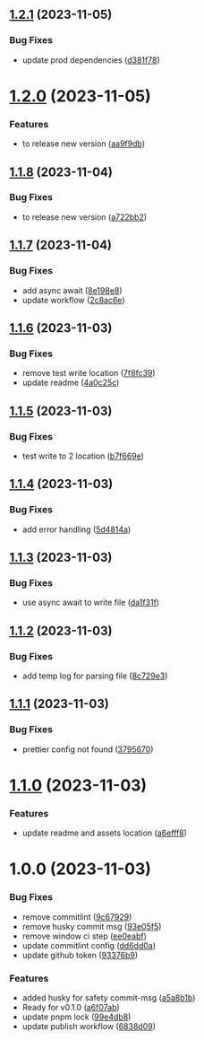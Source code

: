 ## [1.2.1](https://github.com/dangchinh25/prisma-models-graph/compare/v1.2.0...v1.2.1) (2023-11-05)


### Bug Fixes

* update prod dependencies ([d381f78](https://github.com/dangchinh25/prisma-models-graph/commit/d381f7842e379d4c458e08a36485bbed3448d479))

# [1.2.0](https://github.com/dangchinh25/prisma-models-graph/compare/v1.1.8...v1.2.0) (2023-11-05)


### Features

* to release new version ([aa9f9db](https://github.com/dangchinh25/prisma-models-graph/commit/aa9f9dbeaf320090f08953d509e70accaaa632a2))

## [1.1.8](https://github.com/dangchinh25/prisma-models-graph/compare/v1.1.7...v1.1.8) (2023-11-04)


### Bug Fixes

* to release new version ([a722bb2](https://github.com/dangchinh25/prisma-models-graph/commit/a722bb2cc0949e8cb280547e4ae4a6749e0366cd))

## [1.1.7](https://github.com/dangchinh25/prisma-models-graph/compare/v1.1.6...v1.1.7) (2023-11-04)


### Bug Fixes

* add async await ([8e198e8](https://github.com/dangchinh25/prisma-models-graph/commit/8e198e8eb4abf67ac97983e7a2c2d42695d5a3ed))
* update workflow ([2c8ac6e](https://github.com/dangchinh25/prisma-models-graph/commit/2c8ac6e80d0caa39669c1ed5b6259ac1d226a12a))

## [1.1.6](https://github.com/dangchinh25/prisma-models-graph/compare/v1.1.5...v1.1.6) (2023-11-03)


### Bug Fixes

* remove test write location ([7f8fc39](https://github.com/dangchinh25/prisma-models-graph/commit/7f8fc397a4fd8a491fec4d0625507804c1440aa0))
* update readme ([4a0c25c](https://github.com/dangchinh25/prisma-models-graph/commit/4a0c25c1873e64ad7d2289ab58fc7c6d83d1bb9e))

## [1.1.5](https://github.com/dangchinh25/prisma-models-graph/compare/v1.1.4...v1.1.5) (2023-11-03)


### Bug Fixes

* test write to 2 location ([b7f669e](https://github.com/dangchinh25/prisma-models-graph/commit/b7f669ebb8f53ab0c25adcea26bd9fcb1f84cf9c))

## [1.1.4](https://github.com/dangchinh25/prisma-models-graph/compare/v1.1.3...v1.1.4) (2023-11-03)


### Bug Fixes

* add error handling ([5d4814a](https://github.com/dangchinh25/prisma-models-graph/commit/5d4814adb2ab0f922ce851b5330a0266d00f85c8))

## [1.1.3](https://github.com/dangchinh25/prisma-models-graph/compare/v1.1.2...v1.1.3) (2023-11-03)


### Bug Fixes

* use async await to write file ([da1f31f](https://github.com/dangchinh25/prisma-models-graph/commit/da1f31f4875a140ed4a96b0f9db8381aa9194d89))

## [1.1.2](https://github.com/dangchinh25/prisma-models-graph/compare/v1.1.1...v1.1.2) (2023-11-03)


### Bug Fixes

* add temp log for parsing file ([8c729e3](https://github.com/dangchinh25/prisma-models-graph/commit/8c729e36c733a4e44dbed999d537c277c8fb04f8))

## [1.1.1](https://github.com/dangchinh25/prisma-models-graph/compare/v1.1.0...v1.1.1) (2023-11-03)


### Bug Fixes

* prettier config not found ([3795670](https://github.com/dangchinh25/prisma-models-graph/commit/3795670d421b3edea475789d92eb931873ad44e5))

# [1.1.0](https://github.com/dangchinh25/prisma-models-graph/compare/v1.0.0...v1.1.0) (2023-11-03)


### Features

* update readme and assets location ([a6efff8](https://github.com/dangchinh25/prisma-models-graph/commit/a6efff847ae31c4f1a605f11a7c9fc30e1390244))

# 1.0.0 (2023-11-03)


### Bug Fixes

* remove commitlint ([9c67929](https://github.com/dangchinh25/prisma-models-graph/commit/9c67929f372dcdfce8fcfe77a7978ea69adc6b09))
* remove husky commit msg ([93e05f5](https://github.com/dangchinh25/prisma-models-graph/commit/93e05f58aa372e17107d84168c508e75134ce6ea))
* remove window ci step ([ee0eabf](https://github.com/dangchinh25/prisma-models-graph/commit/ee0eabfbda4a437dd3211718a73587ef554d7150))
* update commitlint config ([dd6dd0a](https://github.com/dangchinh25/prisma-models-graph/commit/dd6dd0aaa467f3e3d9434ef5ca552c38effe77dc))
* update github token ([93376b9](https://github.com/dangchinh25/prisma-models-graph/commit/93376b96be23d41ccd94062a20cc3f20985d0bac))


### Features

* added husky for safety commit-msg ([a5a8b1b](https://github.com/dangchinh25/prisma-models-graph/commit/a5a8b1b5cfb6a42f75169ea4d7695001c5ed56b1))
* Ready for v0.1.0 ([a6f07ab](https://github.com/dangchinh25/prisma-models-graph/commit/a6f07abed2b024018b184c7914c90a59fa490a40))
* update pnpm lock ([99e4db8](https://github.com/dangchinh25/prisma-models-graph/commit/99e4db8bb4d220e82412e1d9962b1a1e3492678e))
* update publish workflow ([6838d09](https://github.com/dangchinh25/prisma-models-graph/commit/6838d09b29f42afd6fa82c244f5b7f1d3e60a4ab))
